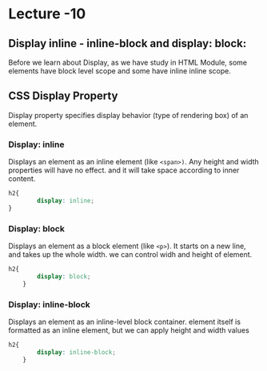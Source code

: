 # Lecture -10

## Display inline - inline-block and display: block:

Before we learn about Display, as we have study in HTML Module, some elements have block level scope and some have inline inline scope.

## CSS Display Property

Display property specifies display behavior (type of rendering box) of an element.

### Display: inline

Displays an element as an inline element (like `<span>)`. Any height and width properties will have no effect. and it will take space according to inner content.

```css
h2{
        display: inline;
}

```

### Display: block

Displays an element as a block element (like `<p>`). It starts on a new line, and takes up the whole width. we can control widh and height of element.

```css
h2{
        display: block;
    }
```

### Display: inline-block

Displays an element as an inline-level block container. element itself is formatted as an inline element, but we can apply height and width values

```css
h2{
        display: inline-block;
    }
```